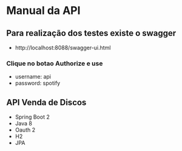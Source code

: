 # Manual da API

## Para realização dos testes existe o swagger
- http://localhost:8088/swagger-ui.html

### Clique no botao Authorize e use
- username: api
- password: spotify 

## API Venda de Discos

- Spring Boot 2
- Java 8
- Oauth 2
- H2
- JPA




